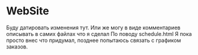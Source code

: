# WebSite
Буду датировать изменения тут. Или же могу в виде комментариев описывать в самих файлах что я сделал
По поводу schedule.html
Я пока просто внес что придумал, позднее попытаюсь связать с графиком заказов.
